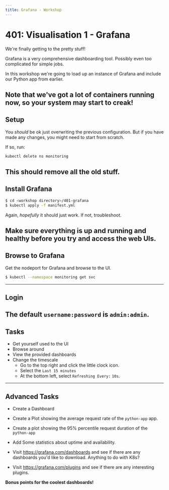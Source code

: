 ```yaml
---
title: Grafana - Workshop
---
```


# 401: Visualisation 1 - Grafana

We're finally getting to the pretty stuff!

Grafana is a very comprehensive dashboarding tool. Possibly even too complicated for simple jobs.

In this workshop we're going to load up an instance of Grafana and include our Python app from
earlier.

Note that we've got a lot of containers running now, so your system may start to creak!
---
## Setup

You _should_ be ok just overwriting the previous configuration. But if you have made any changes,
you might need to start from scratch.

If so, run:

```bash
kubectl delete ns monitoring
```

This should remove all the old stuff.
---
## Install Grafana

```bash
$ cd <workshop directory>/401-grafana
$ kubectl apply -f manifest.yml
```

Again, _hopefully_ it should just work. If not, troubleshoot.

Make sure everything is up and running and healthy before you try and access the web UIs.
---
## Browse to Grafana

Get the nodeport for Grafana and browse to the UI.

```bash
$ kubectl --namespace monitoring get svc
```
---
## Login

The default `username:password` is `admin:admin`.
---
## Tasks

- Get yourself used to the UI
- Browse around
- View the provided dashboards
- Change the timescale
  - Go to the top right and click the little clock icon.
  - Select the `Last 15 minutes`
  - At the bottom left, select `Refreshing Every:` `10s`.
---
## Advanced Tasks

- Create a Dashboard
- Create a Plot showing the average request rate of the `python-app` app.
- Create a plot showing the 95% percentile request duration of the `python-app`
- Add Some statistics about uptime and availability.

- Visit https://grafana.com/dashboards and see if there are any dashboards you'd like to download.
  Anything to do with K8s?
- Visit https://grafana.com/plugins and see if there are any interesting plugins.

**Bonus points for the coolest dashboards!**

